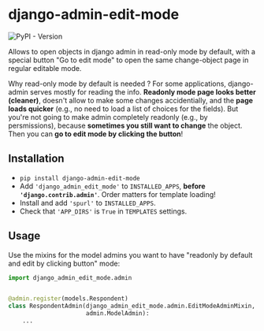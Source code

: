 # django-admin-edit-mode
![PyPI - Version](https://img.shields.io/pypi/v/django-admin-edit-mode?label=django-admin-edit-mode&link=https%3A%2F%2Fpypi.org%2Fproject%2Fdjango-admin-edit-mode%2F)



Allows to open objects in django admin in read-only mode by default,
with a special button "Go to edit mode" to open the same change-object page in regular editable mode.

Why read-only mode by default is needed ? For some applications, django-admin serves mostly for reading the info.
**Readonly mode page looks better (cleaner)**, doesn't allow to make some changes accidentially, and the **page loads quicker** (e.g., no need to load a list of choices for the fields).
But you're not going to make admin completely readonly (e.g., by persmissions), because **sometimes you still want to change** the object.
Then you can **go to edit mode by clicking the button**!


## Installation

* `pip install django-admin-edit-mode`
* Add `'django_admin_edit_mode'` to `INSTALLED_APPS`, **before `'django.contrib.admin'`**. Order matters for template loading!
* Install and add `'spurl'` to `INSTALLED_APPS`.
* Check that `'APP_DIRS'` is `True` in `TEMPLATES` settings.


## Usage

Use the mixins for the model admins you want to have "readonly by default and edit by clicking button" mode:

```python
import django_admin_edit_mode.admin


@admin.register(models.Respondent)
class RespondentAdmin(django_admin_edit_mode.admin.EditModeAdminMixin,
                      admin.ModelAdmin):
    ...
    
```
